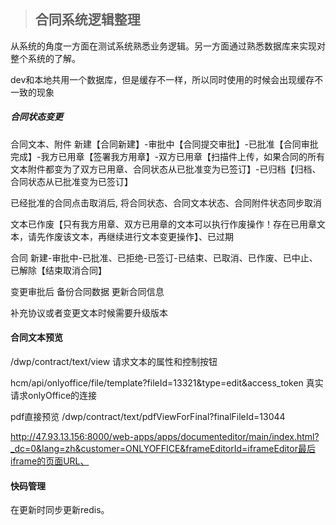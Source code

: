 > ## 合同系统逻辑整理
>

从系统的角度一方面在测试系统熟悉业务逻辑。另一方面通过熟悉数据库来实现对整个系统的了解。

dev和本地共用一个数据库，但是缓存不一样，所以同时使用的时候会出现缓存不一致的现象

##### 合同状态变更

合同文本、附件   新建【合同新建】-审批中【合同提交审批】-已批准【合同审批完成】-我方已用章【签署我方用章】-双方已用章【扫描件上传，如果合同的所有文本附件都变为了双方已用章、合同状态从已批准变为已签订】-已归档【归档、合同状态从已批准变为已签订】

已经批准的合同点击取消后, 将合同状态、合同文本状态、合同附件状态同步取消



文本已作废【只有我方用章、双方已用章的文本可以执行作废操作！存在已用章文本，请先作废该文本，再继续进行文本变更操作】、已过期

合同  新建-审批中-已批准、已拒绝-已签订-已结束、已取消、已作废、已中止、已解除【结束取消合同】

变更审批后 备份合同数据  更新合同信息

补充协议或者变更文本时候需要升级版本

#### 合同文本预览

/dwp/contract/text/view 请求文本的属性和控制按钮

hcm/api/onlyoffice/file/template?fileId=13321&type=edit&access_token  真实请求onlyOffice的连接

pdf直接预览  /dwp/contract/text/pdfViewForFinal?finalFileId=13044

http://47.93.13.156:8000/web-apps/apps/documenteditor/main/index.html?_dc=0&lang=zh&customer=ONLYOFFICE&frameEditorId=iframeEditor最后iframe的页面URL、

#### 快码管理

在更新时同步更新redis。

